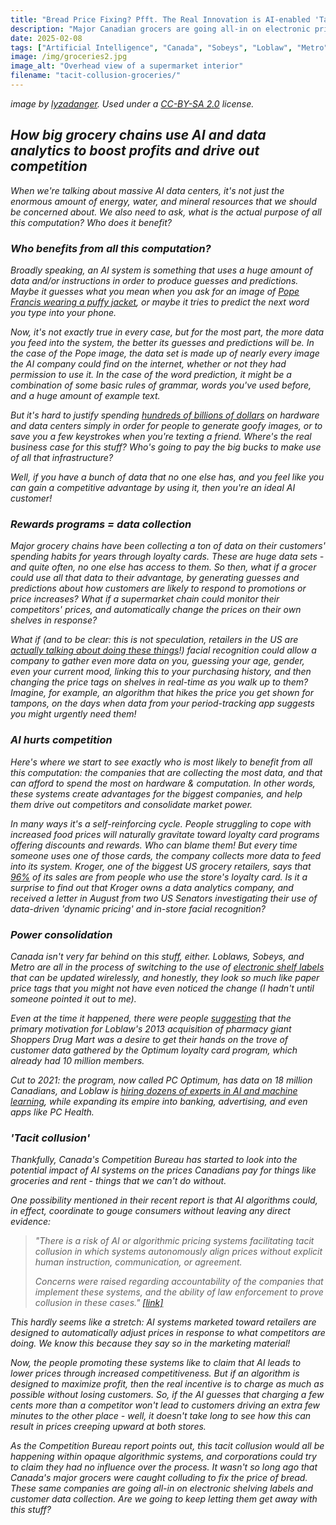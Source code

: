```yaml
---
title: "Bread Price Fixing? Pfft. The Real Innovation is AI-enabled 'Tacit Collusion'" 
description: "Major Canadian grocers are going all-in on electronic price tags, dynamic pricing, and AI. Should we be concerned?"
date: 2025-02-08
tags: ["Artificial Intelligence", "Canada", "Sobeys", "Loblaw", "Metro", "Groceries", "Food Prices", "Price Fixing", "Tacit Collusion", "Competition Bureau", "Facial Recognition", "Kroger"]
image: /img/groceries2.jpg
image_alt: "Overhead view of a supermarket interior"
filename: "tacit-collusion-groceries/"
---
```

<i>image by <a href="https://flickr.com/photos/lyza/" target="_blank">lyzadanger</a>. Used under a <a href="https://creativecommons.org/licenses/by-sa/2.0/" target="_blank">CC-BY-SA 2.0</a> license.

## How big grocery chains use AI and data analytics to boost profits and drive out competition

When we're talking about massive AI data centers, it's not just the enormous amount of energy, water, and mineral resources that we should be concerned about. We also need to ask, what is the actual purpose of all this computation? Who does it benefit?

### Who benefits from all this computation?

Broadly speaking, an AI system is something that uses a huge amount of data and/or instructions in order to produce guesses and predictions. Maybe it guesses what you mean when you ask for an image of <a href="https://www.buzzfeednews.com/article/chrisstokelwalker/pope-puffy-jacket-ai-midjourney-image-creator-interview" target="_blank">Pope Francis wearing a puffy jacket</a>, or maybe it tries to predict the next word you type into your phone.

Now, it's not exactly true in *every* case, but for the most part, the more data you feed into the system, the better its guesses and predictions will be. In the case of the Pope image, the data set is made up of nearly every image the AI company could find on the internet, whether or not they had permission to use it. In the case of the word prediction, it might be a combination of some basic rules of grammar, words you've used before, and a huge amount of example text.

But it's hard to justify spending <a href="https://www.businessinsider.com/big-tech-ai-capex-spend-meta-google-amazon-microsoft-earnings-2025-2" target="_blank">*hundreds of billions of dollars*</a> on hardware and data centers simply in order for people to generate goofy images, or to save you a few keystrokes when you're texting a friend. Where's the real business case for this stuff? Who's going to pay the big bucks to make use of all that infrastructure?

Well, if you have a bunch of data that no one else has, and you feel like you can gain a competitive advantage by using it, then you're an ideal AI customer!

### Rewards programs = data collection

Major grocery chains have been collecting a ton of data on their customers' spending habits for years through loyalty cards. These are huge data sets - and quite often, no one else has access to them. So then, what if a grocer could use all that data to their advantage, by generating guesses and predictions about how customers are likely to respond to promotions or price increases? What if a supermarket chain could monitor their competitors' prices, and automatically change the prices on their own shelves in response?

What if (and to be clear: this is not speculation, retailers in the US are <a href="https://www.warren.senate.gov/newsroom/press-releases/warren-casey-investigate-krogers-use-of-digital-price-tags-warn-of-grocery-giants-surge-pricing-causing-price-gouging-and-hurting-consumers" target="_blank">actually talking about doing these things</a>!) facial recognition could allow a company to gather even *more* data on you, guessing your age, gender, even your current mood, linking this to your purchasing history, and then changing the price tags on shelves in real-time as you walk up to them? Imagine, for example, an algorithm that hikes the price you get shown for tampons, on the days when data from your period-tracking app suggests you might urgently need them!

### AI hurts competition

Here's where we start to see exactly who is most likely to benefit from all this computation: the companies that are collecting the most data, and that can afford to spend the most on hardware & computation. In other words, these systems create advantages for the biggest companies, and help them drive out competitors and consolidate market power.

In many ways it's a self-reinforcing cycle. People struggling to cope with increased food prices will naturally gravitate toward loyalty card programs offering discounts and rewards. Who can blame them! But every time someone uses one of those cards, the company collects more data to feed into its system. Kroger, one of the biggest US grocery retailers, says that <a href="https://youtu.be/RTKlcBY8Fj8" target="_blank">96%</a> of its sales are from people who use the store's loyalty card. Is it a surprise to find out that Kroger owns a data analytics company, and received a letter in August from two US Senators investigating their use of data-driven 'dynamic pricing' and in-store facial recognition?

### Power consolidation

Canada isn't very far behind on this stuff, either. Loblaws, Sobeys, and Metro are all in the process of switching to the use of <a href="https://www.theglobeandmail.com/business/commentary/article-dynamic-prices-at-grocery-stores-electronic-labels-could-make/" target="_blank">electronic shelf labels</a> that can be updated wirelessly, and honestly, they look so much like paper price tags that you might not have even noticed the change (I hadn't until someone pointed it out to me). 

Even at the time it happened, there were people <a href="https://theitmediagroup.com/for-cios/technology/130-loblaw%E2%80%99s-big-data-play.html" target="_blank">suggesting</a> that the primary motivation for Loblaw's 2013 acquisition of pharmacy giant Shoppers Drug Mart was a desire to get their hands on the trove of customer data gathered by the Optimum loyalty card program, which already had 10 million members.

Cut to 2021: the program, now called PC Optimum, has data on 18 million Canadians, and Loblaw is <a href="https://news.chhma.ca/loblaws-move-to-become-the-leading-canadian-data-driven-powerhouse-is-impressive-and-a-little-scary/" target="_blank">hiring dozens of experts in AI and machine learning</a>, while expanding its empire into banking, advertising, and even apps like PC Health.

### 'Tacit collusion'

Thankfully, Canada's Competition Bureau has started to look into the potential impact of AI systems on the prices Canadians pay for things like groceries and rent - things that we can't do without.

One possibility mentioned in their recent report is that AI algorithms could, in effect, coordinate to gouge consumers without leaving any direct evidence:

<blockquote>

"There is a risk of AI or algorithmic pricing systems facilitating tacit collusion in which systems autonomously align prices without explicit human instruction, communication, or agreement.

Concerns were raised regarding accountability of the companies that implement these systems, and the ability of law enforcement to prove collusion in these cases." <a href="https://competition-bureau.canada.ca/how-we-foster-competition/education-and-outreach/consultation-artificial-intelligence-and-competition-what-we-heard#fn21-rf" target="_blank">[link]</a></blockquote>

This hardly seems like a stretch: AI systems marketed toward retailers are designed to automatically adjust prices in response to what competitors are doing. We know this because they say so in the marketing material!

Now, the people promoting these systems like to claim that AI leads to lower prices through increased competitiveness. But if an algorithm is designed to maximize profit, then the real incentive is to charge as much as possible without losing customers. So, if the AI guesses that charging a few cents *more* than a competitor won't lead to customers driving an extra few minutes to the other place - well, it doesn't take long to see how this can result in prices creeping upward at both stores.

As the Competition Bureau report points out, this tacit collusion would all be happening within opaque algorithmic systems, and corporations could try to claim they had no influence over the process. It wasn't so long ago that Canada's major grocers were caught colluding to fix the price of bread. These same companies are going all-in on electronic shelving labels and customer data collection. Are we going to keep letting them get away with this stuff?
